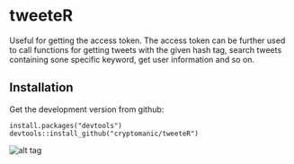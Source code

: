 # tweeteR

Useful for getting the access token. The access token can be
    further used to call functions for getting tweets with the given hash tag,
    search tweets containing sone specific keyword, get user information and so on.

## Installation
Get the development version from github:

```
install.packages("devtools")
devtools::install_github("cryptomanic/tweeteR")
```
![alt tag](https://travis-ci.org/cryptomanic/tweeteR.svg?branch=master)
